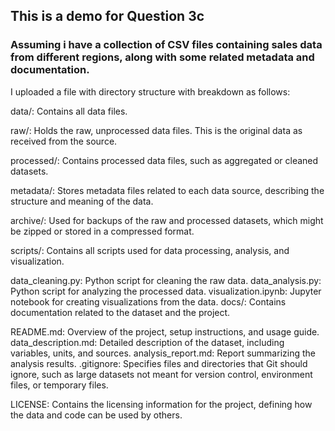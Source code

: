 ## This is a demo for Question 3c 
### Assuming i have a collection of CSV files containing sales data from different regions, along with some related metadata and documentation.
I uploaded a file with directory structure with breakdown as follows:

data/: Contains all data files.

raw/: Holds the raw, unprocessed data files. This is the original data as received from the source.

processed/: Contains processed data files, such as aggregated or cleaned datasets.

metadata/: Stores metadata files related to each data source, describing the structure and meaning of the data.

archive/: Used for backups of the raw and processed datasets, which might be zipped or stored in a compressed format.

scripts/: Contains all scripts used for data processing, analysis, and visualization.

data_cleaning.py: Python script for cleaning the raw data.
data_analysis.py: Python script for analyzing the processed data.
visualization.ipynb: Jupyter notebook for creating visualizations from the data.
docs/: Contains documentation related to the dataset and the project.

README.md: Overview of the project, setup instructions, and usage guide.
data_description.md: Detailed description of the dataset, including variables, units, and sources.
analysis_report.md: Report summarizing the analysis results.
.gitignore: Specifies files and directories that Git should ignore, such as large datasets not meant for version control, environment files, or temporary files.

LICENSE: Contains the licensing information for the project, defining how the data and code can be used by others.
